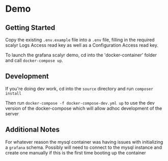 # Demo
## Getting Started

Copy the existing `.env.example` file into a `.env` file, filling in the required scalyr Logs Access read key as well as a Configuration Access read key.
 
To launch the grafana scalyr demo, cd into the 'docker-container' folder and call ```docker-compose up```.

## Development
If you're doing dev work, cd into the `source` directory and run `composer install`

Then run `docker-compose -f docker-compose-dev.yml up` to use the dev version of the docker-compose which will allow adhoc development of the server

## Additional Notes
For whatever reason the mysql container was having issues with initializing a `grafana` schema. Possibly will need to connect to the mysql instance and create one manually if this is the first time booting up the container


  

  